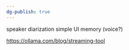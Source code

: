 ```yaml
---
dg-publish: true
---
```

speaker diarization 
simple UI
memory
(voice?)

https://ollama.com/blog/streaming-tool
